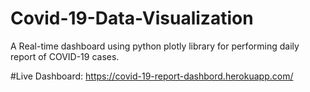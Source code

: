 # Covid-19-Data-Visualization

A Real-time dashboard using python plotly library for performing daily report of COVID-19 cases.

#Live Dashboard:
https://covid-19-report-dashbord.herokuapp.com/
